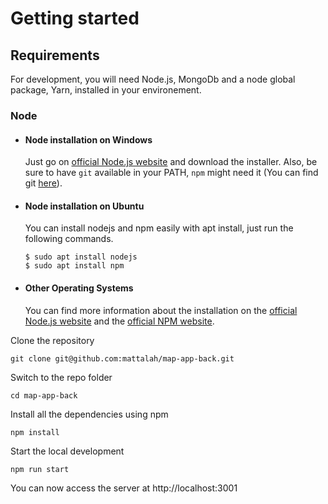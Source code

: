 # Getting started


## Requirements

For development, you will need Node.js, MongoDb and a node global package, Yarn, installed in your environement.

### Node
- #### Node installation on Windows

  Just go on [official Node.js website](https://nodejs.org/) and download the installer.
Also, be sure to have `git` available in your PATH, `npm` might need it (You can find git [here](https://git-scm.com/)).

- #### Node installation on Ubuntu

  You can install nodejs and npm easily with apt install, just run the following commands.

      $ sudo apt install nodejs
      $ sudo apt install npm

- #### Other Operating Systems
  You can find more information about the installation on the [official Node.js website](https://nodejs.org/) and the [official NPM website](https://npmjs.org/).


Clone the repository

    git clone git@github.com:mattalah/map-app-back.git

Switch to the repo folder

    cd map-app-back

Install all the dependencies using npm

    npm install


Start the local development

    npm run start

You can now access the server at http://localhost:3001
    
